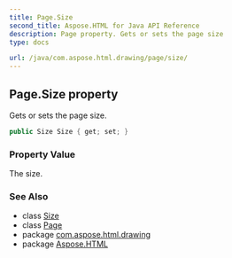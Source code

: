 ```yaml
---
title: Page.Size
second_title: Aspose.HTML for Java API Reference
description: Page property. Gets or sets the page size
type: docs

url: /java/com.aspose.html.drawing/page/size/
---
```

## Page.Size property

Gets or sets the page size.

```java
public Size Size { get; set; }
```

### Property Value

The size.

### See Also

* class [Size](../../size/)
* class [Page](../)
* package [com.aspose.html.drawing](../../../com.aspose.html.drawing/)
* package [Aspose.HTML](../../../)
